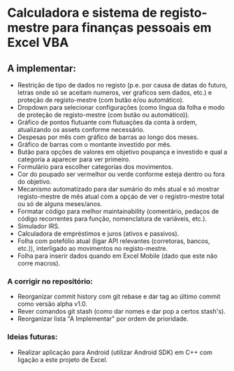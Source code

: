 # Calculadora e sistema de registo-mestre para finanças pessoais em Excel VBA

## A implementar: 
- Restrição de tipo de dados no registo (p.e. por causa de datas do futuro, letras onde só se aceitam numeros, ver graficos sem dados, etc.) e proteção de registo-mestre (com butão e/ou automático).
- Dropdown para selecionar configurações (como língua da folha e modo de proteção de registo-mestre (com butão ou automático)).
- Gráfico de pontos flutuante com flutuações da conta à ordem, atualizando os assets conforme necessário.
- Despesas por mês com gráfico de barras ao longo dos meses.
- Gráfico de barras com o montante investido por mês.
- Butão para opções de valores em objetivo poupança e investido e qual a categoria a aparecer para ver primeiro.
- Formulário para escolher categorias dos movimentos.
- Cor do poupado ser vermelhor ou verde conforme esteja dentro ou fora do objetivo.
- Mecanismo automatizado para dar sumário do mês atual e só mostrar registo-mestre de mês atual com a opçáo de ver o registro-mestre total ou só de alguns meses/anos.
- Formatar código para melhor maintainability (comentário, pedaços de código recorrentes para função, nomenclatura de variáveis, etc.).
- Simulador IRS.
- Calculadora de empréstimos e juros (ativos e passivos).
- Folha com potefólio atual (ligar API relevantes (corretoras, bancos, etc.)), interligado ao movimentos no registo-mestre.
- Folha para inserir dados quando em Excel Mobile (dado que este não corre macros).

### A corrigir no repositório:
- Reorganizar commit history com git rebase e dar tag ao último commit como versão alpha v1.0.
- Rever comandos git stash (como dar nomes e dar pop a certos stash's).
- Reorganizar lista "A Implementar" por ordem de prioridade.

### Ideias futuras:
- Realizar aplicação para Android (utilizar Android SDK) em C++ com ligação a este projeto de Excel.
